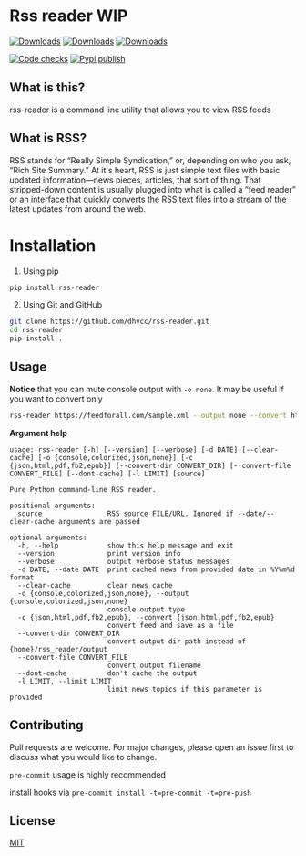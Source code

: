 # Rss reader WIP

[![Downloads](https://pepy.tech/badge/rss-reader)](https://pepy.tech/project/rss-reader)
[![Downloads](https://pepy.tech/badge/rss-reader/month)](https://pepy.tech/project/rss-reader/month)
[![Downloads](https://pepy.tech/badge/rss-reader/week)](https://pepy.tech/project/rss-reader/week)

[![Code checks](https://github.com/dhvcc/rss-reader/workflows/Code%20checks/badge.svg)](https://github.com/dhvcc/rss-reader/actions?query=workflow%3A%22Code+checks%22)
[![Pypi publish](https://github.com/dhvcc/rss-reader/workflows/Pypi%20publish/badge.svg)](https://github.com/dhvcc/rss-reader/actions?query=workflow%3A%22Pypi+publish%22)

## What is this?

rss-reader is a command line utility that allows you to view RSS feeds

## What is RSS?

RSS stands for “Really Simple Syndication,”
or, depending on who you ask, “Rich Site Summary.” At it's heart, RSS is
just simple text files with basic updated information—news pieces,
articles, that sort of thing. That stripped-down content is usually
plugged into what is called a “feed reader” or an interface that quickly
converts the RSS text files into a stream of the latest updates from
around the web.

# Installation

1. Using pip 
```bash
pip install rss-reader
```

2. Using Git and GitHub
```bash
git clone https://github.com/dhvcc/rss-reader.git
cd rss-reader
pip install .
```

## Usage

**Notice** that you can mute console output with `-o none`. It may be useful if you want to convert only

```bash
rss-reader https://feedforall.com/sample.xml --output none --convert html --limit 2
```

**Argument help**

```
usage: rss-reader [-h] [--version] [--verbose] [-d DATE] [--clear-cache] [-o {console,colorized,json,none}] [-c {json,html,pdf,fb2,epub}] [--convert-dir CONVERT_DIR] [--convert-file CONVERT_FILE] [--dont-cache] [-l LIMIT] [source]

Pure Python command-line RSS reader.

positional arguments:
  source                RSS source FILE/URL. Ignored if --date/--clear-cache arguments are passed

optional arguments:
  -h, --help            show this help message and exit
  --version             print version info
  --verbose             output verbose status messages
  -d DATE, --date DATE  print cached news from provided date in %Y%m%d format
  --clear-cache         clear news cache
  -o {console,colorized,json,none}, --output {console,colorized,json,none}
                        console output type
  -c {json,html,pdf,fb2,epub}, --convert {json,html,pdf,fb2,epub}
                        convert feed and save as a file
  --convert-dir CONVERT_DIR
                        convert output dir path instead of {home}/rss_reader/output
  --convert-file CONVERT_FILE
                        convert output filename
  --dont-cache          don't cache the output
  -l LIMIT, --limit LIMIT
                        limit news topics if this parameter is provided
```

## Contributing

Pull requests are welcome. For major changes, please open an issue first
to discuss what you would like to change.

`pre-commit` usage is highly recommended

install hooks via `pre-commit install -t=pre-commit -t=pre-push`

## License

[MIT](./LICENSE)
